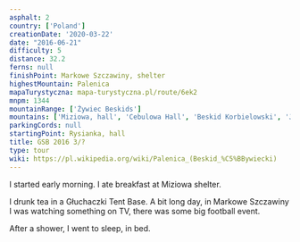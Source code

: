 ```yaml
---
asphalt: 2
country: ['Poland']
creationDate: '2020-03-22'
date: "2016-06-21"
difficulty: 5
distance: 32.2
ferns: null
finishPoint: Markowe Szczawiny, shelter
highestMountain: Palenica
mapaTurystyczna: mapa-turystyczna.pl/route/6ek2
mnpm: 1344
mountainRange: ['Żywiec Beskids']
mountains: ['Miziowa, hall', 'Cebulowa Hall', 'Beskid Korbielowski', 'Jaworzyna', 'Mędralowa']
parkingCords: null
startingPoint: Rysianka, hall
title: GSB 2016 3/?
type: tour
wiki: https://pl.wikipedia.org/wiki/Palenica_(Beskid_%C5%BBywiecki)
---
```


I started early morning. I ate breakfast at Miziowa shelter.

I drunk tea in a Głuchaczki Tent Base. A bit long day, in Markowe Szczawiny I was watching something on TV, there was some big football event.

After a shower, I went to sleep, in bed.
